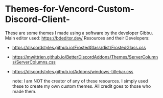 # Themes-for-Vencord-Custom-Discord-Client-
These are some themes I made using a software by the developer Gibbu.
Main editor used: https://bdeditor.dev/
Resources and their Developers:
- https://discordstyles.github.io/FrostedGlass/dist/FrostedGlass.css
- https://mwittrien.github.io/BetterDiscordAddons/Themes/ServerColumns/ServerColumns.css
- https://discordstyles.github.io/Addons/windows-titlebar.css

  note: I am NOT the creator of any of these resources. I simply used these to create my own custom themes. All credit goes to those who made them.

